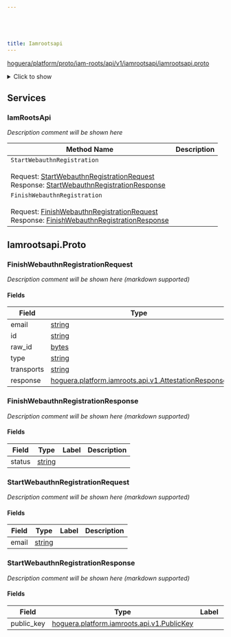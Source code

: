 ```yaml
---





title: Iamrootsapi
---
```

<!-- ------  Overall Reference ------ -->

[hoguera/platform/proto/iam-roots/api/v1/iamrootsapi/iamrootsapi.proto](#hoguera/platform/proto/iam-roots/api/v1/iamrootsapi/iamrootsapi.proto)
<details>
<summary>Click to show</summary>

### Messages
  - [FinishWebauthnRegistrationRequest](#hoguera.platform.iamroots.api.bff.v1.FinishWebauthnRegistrationRequest)
  - [FinishWebauthnRegistrationResponse](#hoguera.platform.iamroots.api.bff.v1.FinishWebauthnRegistrationResponse)
  - [StartWebauthnRegistrationRequest](#hoguera.platform.iamroots.api.bff.v1.StartWebauthnRegistrationRequest)
  - [StartWebauthnRegistrationResponse](#hoguera.platform.iamroots.api.bff.v1.StartWebauthnRegistrationResponse)

### Enums


</details>


<!-- ------  Service and Methods ------ -->
## Services


### IamRootsApi
*Description comment will be shown here*

| Method Name | Description |
| ----------- | ------------|
| `StartWebauthnRegistration` <br /><br /> Request: [StartWebauthnRegistrationRequest](#hoguera.platform.iamroots.api.bff.v1.StartWebauthnRegistrationRequest) <br /> Response: [StartWebauthnRegistrationResponse](#hoguera.platform.iamroots.api.bff.v1.StartWebauthnRegistrationRequest) | <para></para> |
| `FinishWebauthnRegistration` <br /><br /> Request: [FinishWebauthnRegistrationRequest](#hoguera.platform.iamroots.api.bff.v1.FinishWebauthnRegistrationRequest) <br /> Response: [FinishWebauthnRegistrationResponse](#hoguera.platform.iamroots.api.bff.v1.FinishWebauthnRegistrationRequest) | <para></para> |






<a name="hoguera/platform/proto/iam-roots/api/v1/iamrootsapi/iamrootsapi.proto"></a>

<!-- ------  Filename ------ -->
## Iamrootsapi.Proto


<!-- ------  Messages ------ -->
<a name="hoguera.platform.iamroots.api.bff.v1.FinishWebauthnRegistrationRequest"></a>
### FinishWebauthnRegistrationRequest
*Description comment will be shown here (markdown supported)*


#### Fields

| Field | Type | Label | Description |
| ----- | ---- | ----- | ----------- |
| email | [string](#string) |  | <para></para> |
| id | [string](#string) |  | <para></para> |
| raw_id | [bytes](#bytes) |  | <para></para> |
| type | [string](#string) |  | <para></para> |
| transports | [string](#string) | repeated | <para></para> |
| response | [hoguera.platform.iamroots.api.v1.AttestationResponse](#hoguera.platform.iamroots.api.v1.AttestationResponse) |  | <para></para> |




<a name="hoguera.platform.iamroots.api.bff.v1.FinishWebauthnRegistrationResponse"></a>
### FinishWebauthnRegistrationResponse
*Description comment will be shown here (markdown supported)*


#### Fields

| Field | Type | Label | Description |
| ----- | ---- | ----- | ----------- |
| status | [string](#string) |  | <para></para> |




<a name="hoguera.platform.iamroots.api.bff.v1.StartWebauthnRegistrationRequest"></a>
### StartWebauthnRegistrationRequest
*Description comment will be shown here (markdown supported)*


#### Fields

| Field | Type | Label | Description |
| ----- | ---- | ----- | ----------- |
| email | [string](#string) |  | <para></para> |




<a name="hoguera.platform.iamroots.api.bff.v1.StartWebauthnRegistrationResponse"></a>
### StartWebauthnRegistrationResponse
*Description comment will be shown here (markdown supported)*


#### Fields

| Field | Type | Label | Description |
| ----- | ---- | ----- | ----------- |
| public_key | [hoguera.platform.iamroots.api.v1.PublicKey](#hoguera.platform.iamroots.api.v1.PublicKey) |  | <para></para> |





<!-- ------  Enums ------ -->



